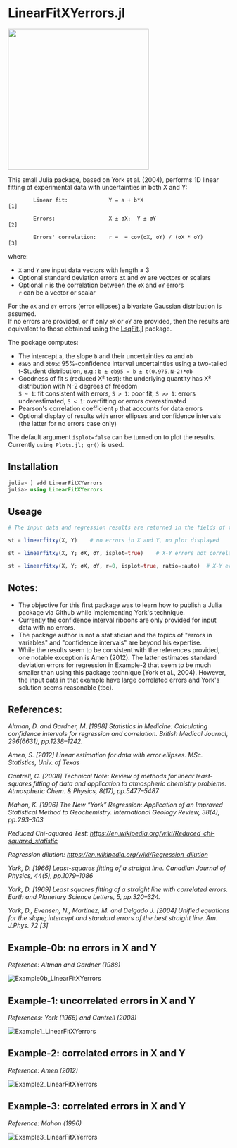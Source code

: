 # LinearFitXYerrors.jl

<img src="https://user-images.githubusercontent.com/20739393/132685450-1a34351f-ad02-49ee-9d57-b498437e356a.png" width="320" />

This small Julia package, based on York et al. (2004), performs 1D linear fitting of experimental data with uncertainties in both X and Y:

            Linear fit:             Y = a + b*X                             [1]
            
            Errors:                 X ± σX;  Y ± σY                         [2]

            Errors' correlation:    r =  = cov(σX, σY) / (σX * σY)          [3]

where:
- `X` and `Y` are input data vectors with length ≥ 3
- Optional standard deviation errors `σX` and `σY` are vectors or scalars
- Optional `r` is the correlation between the `σX` and `σY` errors\
           `r` can be a vector or scalar

For the `σX` and `σY` errors (error ellipses) a bivariate Gaussian distribution is assumed.\
If no errors are provided, or if only `σX` or `σY` are provided, then the results are equivalent to those obtained using the [LsqFit.jl](https://github.com/JuliaNLSolvers/LsqFit.jl) package.

The package computes:
- The intercept `a`, the slope `b` and their uncertainties `σa` and `σb`
- `σa95` and `σb95`: 95%-confidence interval uncertainties using a two-tailed t-Student distribution, e.g.: `b ± σb95 = b ± t(0.975,N-2)*σb`
- Goodness of fit `S` (reduced Χ² test): the underlying quantity has Χ² distribution with N-2 degrees of freedom\
  `S ~ 1`: fit consistent with errors, `S > 1`: poor fit, `S >> 1`: errors underestimated, `S < 1`: overfitting or errors overestimated
- Pearson's correlation coefficient `ρ` that accounts for data errors
- Optional display of results with error ellipses and confidence intervals (the latter for no errors case only)

The default argument `isplot=false` can be turned on to plot the results.\
Currently `using Plots.jl; gr()` is used.


##
## Installation
```julia
julia> ] add LinearFitXYerrors
julia> using LinearFitXYerrors
```
##
## Useage
```julia
# The input data and regression results are returned in the fields of the `st` structure (::stfitxy):

st = linearfitxy(X, Y)    # no errors in X and Y, no plot displayed

st = linearfitxy(X, Y; σX, σY, isplot=true)    # X-Y errors not correlated (r=0); plot with ratio=1

st = linearfitxy(X, Y; σX, σY, r=0, isplot=true, ratio=:auto)  # X-Y errors not correlated (r=0); plot with ratio=1
```

## Notes:
- The objective for this first package was to learn how to publish a Julia package via Github while implementing York's technique.
- Currently the confidence interval ribbons are only provided for input data with no errors.
- The package author is not a statistician and the topics of "errors in variables" and "confidence intervals" are beyond his expertise.
- While the results seem to be consistent with the references provided, one notable exception is Amen (2012). The latter estimates standard deviation errors for regression in Example-2 that seem to be much smaller than using this package technique (York et al., 2004). However, the input data in that example have large correlated errors and York's solution seems reasonable (tbc).


##
## References:

*Altman, D. and Gardner, M. [1988] Statistics in Medicine: Calculating confidence intervals for regression and correlation. British Medical Journal, 296(6631), pp.1238–1242.*

*Amen, S. [2012] Linear estimation for data with error ellipses. MSc. Statistics, Univ. of Texas*

*Cantrell, C. [2008] Technical Note: Review of methods for linear least-squares fitting of data and application to atmospheric chemistry problems. Atmospheric Chem. & Physics, 8(17), pp.5477–5487*

*Mahon, K. [1996] The New “York” Regression: Application of an Improved Statistical Method to Geochemistry. International Geology Review, 38(4), pp.293–303*

*Reduced Chi-aquared Test: https://en.wikipedia.org/wiki/Reduced_chi-squared_statistic*

*Regression dilution: https://en.wikipedia.org/wiki/Regression_dilution*

*York, D. [1966] Least-squares fitting of a straight line. Canadian Journal of Physics, 44(5), pp.1079–1086*

*York, D. [1969] Least squares fitting of a straight line with correlated errors. Earth and Planetary Science Letters, 5, pp.320–324.*

*York, D., Evensen, N., Martinez, M. and Delgado J. [2004] Unified equations for the slope; intercept and standard errors of the best straight line. Am. J.Phys. 72 [3]*

##
## Example-0b: no errors in X and Y
*Reference: Altman and Gardner (1988)*

![Example0b_LinearFitXYerrors](https://user-images.githubusercontent.com/20739393/132855741-7fbc7d80-76af-4f0b-a960-13e12872f8fd.png)


## Example-1: uncorrelated errors in X and Y
*References: York (1966) and Cantrell (2008)*

![Example1_LinearFitXYerrors](https://user-images.githubusercontent.com/20739393/132855764-ce6f5e40-8d5f-4d18-9c10-bdd23fec927b.png)


## Example-2: correlated errors in X and Y
*Reference: Amen (2012)*

![Example2_LinearFitXYerrors](https://user-images.githubusercontent.com/20739393/132855799-20aeb2fb-c327-46c6-b864-dc5ebca75736.png)


## Example-3: correlated errors in X and Y
*Reference: Mahon (1996)*

![Example3_LinearFitXYerrors](https://user-images.githubusercontent.com/20739393/132855823-f056ce55-c017-4360-9ecf-b5fbcd6f3582.png)

